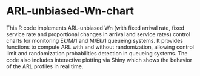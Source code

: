 # ARL-unbiased-Wn-chart
This R code implements ARL-unbiased Wn (with fixed arrival rate, fixed service rate and proportional changes in arrival and service rates) control charts for monitoring Ek/M/1 and M/Ek/1 queueing systems. It provides functions to compute ARL with and without randomization, allowing control limit and randomization probabilities detection in queueing systems. The code also includes interactive plotting via Shiny which shows the behavior of the ARL profiles in real time.
